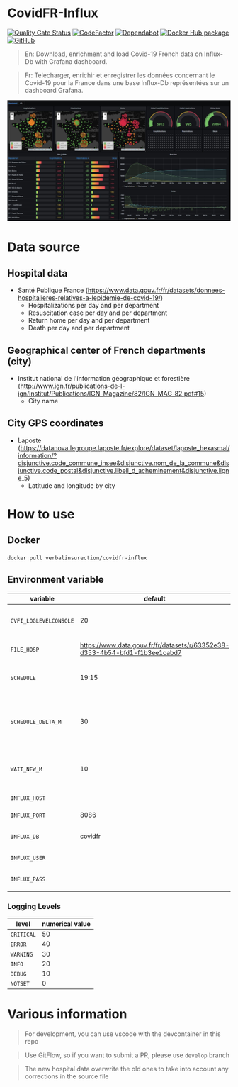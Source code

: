 # CovidFR-Influx

[![Quality Gate Status](https://sonarcloud.io/api/project_badges/measure?project=Verbalinsurection_CovidFR-Influx&metric=alert_status)](https://sonarcloud.io/dashboard?id=Verbalinsurection_CovidFR-Influx)
[![CodeFactor](https://www.codefactor.io/repository/github/verbalinsurection/covidfr-influx/badge)](https://www.codefactor.io/repository/github/verbalinsurection/covidfr-influx)
[![Dependabot](https://badgen.net/dependabot/verbalinsurection/covidfr-influx?icon=dependabot)](DEPENDABOT)
[![Docker Hub package](https://img.shields.io/badge/images%20on-Docker%20Hub-blue.svg)](https://hub.docker.com/r/verbalinsurection/covidfr-influx)
[![GitHub](https://img.shields.io/github/license/Verbalinsurection/covidfr-influx)](LICENSE)

> En: Download, enrichment and load Covid-19 French data on Influx-Db with Grafana dashboard.

> Fr: Telecharger, enrichir et enregistrer les données concernant le Covid-19 pour la France dans une base Influx-Db représentées sur un dashboard Grafana.

![Image Overview](https://raw.githubusercontent.com/Verbalinsurection/CovidFR-Influx/main/dashboard/dash1.jpg)

# Data source
## Hospital data
- Santé Publique France (https://www.data.gouv.fr/fr/datasets/donnees-hospitalieres-relatives-a-lepidemie-de-covid-19/)
    - Hospitalizations per day and per department
    - Resuscitation case per day and per department
    - Return home per day and per department
    - Death per day and per department

## Geographical center of French departments (city)
- Institut national de l'information géographique et forestière (http://www.ign.fr/publications-de-l-ign/Institut/Publications/IGN_Magazine/82/IGN_MAG_82.pdf#15)
    - City name

## City GPS coordinates
- Laposte (https://datanova.legroupe.laposte.fr/explore/dataset/laposte_hexasmal/information/?disjunctive.code_commune_insee&disjunctive.nom_de_la_commune&disjunctive.code_postal&disjunctive.libell_d_acheminement&disjunctive.ligne_5)
    - Latitude and longitude by city

# How to use
## Docker
`docker pull verbalinsurection/covidfr-influx`

## Environment variable
|variable|default|description|
|--|--|--|
|`CVFI_LOGLEVELCONSOLE`|20|Logging Levels (see below table)|
|`FILE_HOSP`|https://www.data.gouv.fr/fr/datasets/r/63352e38-d353-4b54-bfd1-f1b3ee1cabd7|url to last hospital data file|
|`SCHEDULE`|19:15|Hour scheduled check for new data|
|`SCHEDULE_DELTA_M`|30|Duration in minute for waiting new data from schedule hour|
|`WAIT_NEW_M`|10|Wait between two check for new data|
|`INFLUX_HOST`||Influxdb host|
|`INFLUX_PORT`|8086|Influxdb port|
|`INFLUX_DB`|covidfr|Influxdb database name|
|`INFLUX_USER`||Influxdb use n ame|
|`INFLUX_PASS`||Influxdb user password|

### Logging Levels
|level|numerical value|
|--|--|
|`CRITICAL`|50|
|`ERROR`|40|
|`WARNING`|30|
|`INFO`|20|
|`DEBUG`|10|
|`NOTSET`|0|

# Various information
> For development, you can use vscode with the devcontainer in this repo

> Use GitFlow, so if you want to submit a PR, please use `develop` branch

> The new hospital data overwrite the old ones to take into account any corrections in the source file
